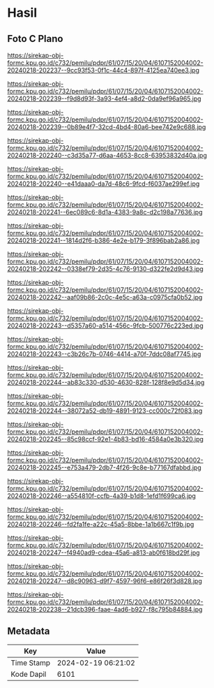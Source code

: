 # Hasil

## Foto C Plano

https://sirekap-obj-formc.kpu.go.id/c732/pemilu/pdpr/61/07/15/20/04/6107152004002-20240218-202237--9cc93f53-0f1c-44c4-897f-4125ea740ee3.jpg

https://sirekap-obj-formc.kpu.go.id/c732/pemilu/pdpr/61/07/15/20/04/6107152004002-20240218-202239--f9d8d93f-3a93-4ef4-a8d2-0da9ef96a965.jpg

https://sirekap-obj-formc.kpu.go.id/c732/pemilu/pdpr/61/07/15/20/04/6107152004002-20240218-202239--0b89e4f7-32cd-4bd4-80a6-bee742e9c688.jpg

https://sirekap-obj-formc.kpu.go.id/c732/pemilu/pdpr/61/07/15/20/04/6107152004002-20240218-202240--c3d35a77-d6aa-4653-8cc8-63953832d40a.jpg

https://sirekap-obj-formc.kpu.go.id/c732/pemilu/pdpr/61/07/15/20/04/6107152004002-20240218-202240--e41daaa0-da7d-48c6-9fcd-f6037ae299ef.jpg

https://sirekap-obj-formc.kpu.go.id/c732/pemilu/pdpr/61/07/15/20/04/6107152004002-20240218-202241--6ec089c6-8d1a-4383-9a8c-d2c198a77636.jpg

https://sirekap-obj-formc.kpu.go.id/c732/pemilu/pdpr/61/07/15/20/04/6107152004002-20240218-202241--1814d2f6-b386-4e2e-b179-3f896bab2a86.jpg

https://sirekap-obj-formc.kpu.go.id/c732/pemilu/pdpr/61/07/15/20/04/6107152004002-20240218-202242--0338ef79-2d35-4c76-9130-d322fe2d9d43.jpg

https://sirekap-obj-formc.kpu.go.id/c732/pemilu/pdpr/61/07/15/20/04/6107152004002-20240218-202242--aaf09b86-2c0c-4e5c-a63a-c0975cfa0b52.jpg

https://sirekap-obj-formc.kpu.go.id/c732/pemilu/pdpr/61/07/15/20/04/6107152004002-20240218-202243--d5357a60-a514-456c-9fcb-500776c223ed.jpg

https://sirekap-obj-formc.kpu.go.id/c732/pemilu/pdpr/61/07/15/20/04/6107152004002-20240218-202243--c3b26c7b-0746-4414-a70f-7ddc08af7745.jpg

https://sirekap-obj-formc.kpu.go.id/c732/pemilu/pdpr/61/07/15/20/04/6107152004002-20240218-202244--ab83c330-d530-4630-828f-128f8e9d5d34.jpg

https://sirekap-obj-formc.kpu.go.id/c732/pemilu/pdpr/61/07/15/20/04/6107152004002-20240218-202244--38072a52-db19-4891-9123-cc000c72f083.jpg

https://sirekap-obj-formc.kpu.go.id/c732/pemilu/pdpr/61/07/15/20/04/6107152004002-20240218-202245--85c98ccf-92e1-4b83-bd16-4584a0e3b320.jpg

https://sirekap-obj-formc.kpu.go.id/c732/pemilu/pdpr/61/07/15/20/04/6107152004002-20240218-202245--e753a479-2db7-4f26-9c8e-b77167dfabbd.jpg

https://sirekap-obj-formc.kpu.go.id/c732/pemilu/pdpr/61/07/15/20/04/6107152004002-20240218-202246--a554810f-ccfb-4a39-b1d8-1efd1f699ca6.jpg

https://sirekap-obj-formc.kpu.go.id/c732/pemilu/pdpr/61/07/15/20/04/6107152004002-20240218-202246--fd2fa1fe-a22c-45a5-8bbe-1a1b667c1f9b.jpg

https://sirekap-obj-formc.kpu.go.id/c732/pemilu/pdpr/61/07/15/20/04/6107152004002-20240218-202247--f4940ad9-cdea-45a6-a813-ab0f618bd29f.jpg

https://sirekap-obj-formc.kpu.go.id/c732/pemilu/pdpr/61/07/15/20/04/6107152004002-20240218-202247--d8c90963-d9f7-4597-96f6-e86f26f3d828.jpg

https://sirekap-obj-formc.kpu.go.id/c732/pemilu/pdpr/61/07/15/20/04/6107152004002-20240218-202238--21dcb396-faae-4ad6-b927-f8c795b84884.jpg


## Metadata

| Key        | Value               |
| ---------- | ------------------- |
| Time Stamp | 2024-02-19 06:21:02 |
| Kode Dapil | 6101                |



